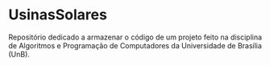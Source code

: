 # UsinasSolares

Repositório dedicado a armazenar o código de um projeto feito na disciplina de Algoritmos e Programação de Computadores da Universidade de Brasília (UnB).
